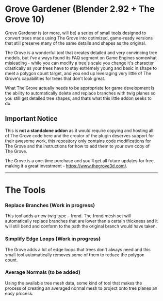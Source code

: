 # Grove Gardener (Blender 2.92 + The Grove 10)

Grove Gardener is (or more, will be) a series of small tools designed to convert trees made using The Grove into optimized, game-ready versions that still preserve many of the same details and shapes as the original.

The Grove is a wonderful tool that creates detailed and very convincing tree models, but i've always found its FAQ segment on Game Engines somewhat misleading - while you can modify a tree's scale you change it's character drastically as your trees have to stay extremely young and basic in shape to meet a polygon count target, and you end up leveraging very little of The Grove's capabilities for trees that don't look great.

What The Grove actually needs to be appropriate for game development is the ability to automatically delete and replace branches with twig planes so you still get detailed tree shapes, and thats what this little addon seeks to do.

## Important Notice
This is **not a standalone addon** as it would require copying and hosting all of The Grove code here and the creator of the plugin deserves support for their awesome work, this repository only contains code modifications for The Grove and the instructions for how to add them to your own copy of The Grove.

The Grove is a one-time purchase and you'll get all future updates for free, making it a great investment - https://www.thegrove3d.com/.

---

# The Tools

### Replace Branches (Work in progress)
This tool adds a new twig type - frond.  The frond mesh set will automatically replace branches that are lower than a certain thickness and it will still bend and conform to the path the original branch would have taken.

### Simplify Edge Loops (Work in progress)
The Grove adds a lot of edge loops that trees don't always need and this small tool automatically removes some of them to reduce the polygon count.

### Average Normals (to be added)
Using the available tree mesh data, some kind of tool that makes the process of creating an averaged normal mesh to project onto tree planes an easy process.

